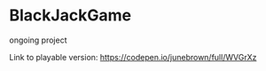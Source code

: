 # BlackJackGame


ongoing project 


Link to playable version: https://codepen.io/junebrown/full/WVGrXz
